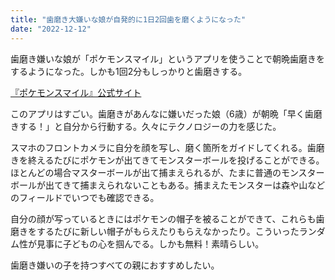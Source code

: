 ```yaml
---
title: "歯磨き大嫌いな娘が自発的に1日2回歯を磨くようになった"
date: "2022-12-12"
---
```


歯磨き嫌いな娘が「ポケモンスマイル」というアプリを使うことで朝晩歯磨きをするようになった。しかも1回2分もしっかりと歯磨きする。

[『ポケモンスマイル』公式サイト](https://www.pokemon-smile.jp/)

このアプリはすごい。歯磨きがあんなに嫌いだった娘（6歳）が朝晩「早く歯磨きする！」と自分から行動する。久々にテクノロジーの力を感じた。

スマホのフロントカメラに自分を顔を写し、磨く箇所をガイドしてくれる。歯磨きを終えるたびにポケモンが出てきてモンスターボールを投げることができる。ほとんどの場合マスターボールが出て捕まえられるが、たまに普通のモンスターボールが出てきて捕まえられないこともある。捕まえたモンスターは森や山などのフィールドでいつでも確認できる。

自分の顔が写っているときにはポケモンの帽子を被ることができて、これらも歯磨きをするたびに新しい帽子がもらえたりもらえなかったり。こういったランダム性が見事に子どもの心を掴んでる。しかも無料！素晴らしい。

歯磨き嫌いの子を持つすべての親におすすめしたい。
